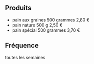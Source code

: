 ## Produits
* pain aux graines 500 grammes  2,80 €
* pain nature 500 g             2,50 €
* pain spécial 500 grammes      3,70 €
## Fréquence
toutes les semaines
